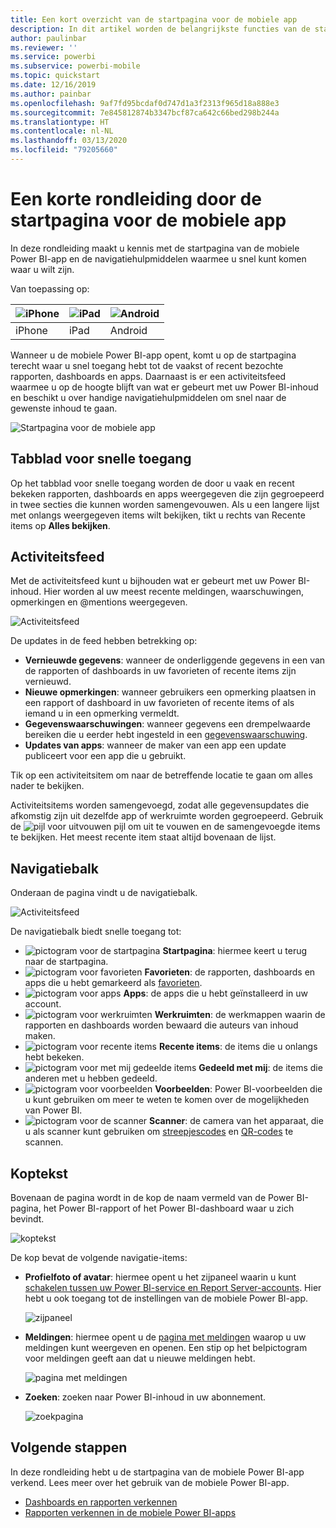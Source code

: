 ```yaml
---
title: Een kort overzicht van de startpagina voor de mobiele app
description: In dit artikel worden de belangrijkste functies van de startpagina voor de mobiele app beschreven.
author: paulinbar
ms.reviewer: ''
ms.service: powerbi
ms.subservice: powerbi-mobile
ms.topic: quickstart
ms.date: 12/16/2019
ms.author: painbar
ms.openlocfilehash: 9af7fd95bcdaf0d747d1a3f2313f965d18a888e3
ms.sourcegitcommit: 7e845812874b3347bcf87ca642c66bed298b244a
ms.translationtype: HT
ms.contentlocale: nl-NL
ms.lasthandoff: 03/13/2020
ms.locfileid: "79205660"
---
```

# <a name="a-quick-tour-of-the-mobile-app-home-page"></a>Een korte rondleiding door de startpagina voor de mobiele app
In deze rondleiding maakt u kennis met de startpagina van de mobiele Power BI-app en de navigatiehulpmiddelen waarmee u snel kunt komen waar u wilt zijn.

Van toepassing op:

| ![iPhone](./media/mobile-apps-quickstart-view-dashboard-report/iphone-logo-30-px.png) | ![iPad](./media/mobile-apps-quickstart-view-dashboard-report/ipad-logo-30-px.png) | ![Android](./media/mobile-apps-quickstart-view-dashboard-report/android-logo-30-px.png) |
|:--- |:--- |:--- |
| iPhone | iPad | Android | 

Wanneer u de mobiele Power BI-app opent, komt u op de startpagina terecht waar u snel toegang hebt tot de vaakst of recent bezochte rapporten, dashboards en apps. Daarnaast is er een activiteitsfeed waarmee u op de hoogte blijft van wat er gebeurt met uw Power BI-inhoud en beschikt u over handige navigatiehulpmiddelen om snel naar de gewenste inhoud te gaan.

![Startpagina voor de mobiele app](./media/mobile-apps-home-page/powerbi-mobile-app-home.png)
 
## <a name="quick-access-tab"></a>Tabblad voor snelle toegang

Op het tabblad voor snelle toegang worden de door u vaak en recent bekeken rapporten, dashboards en apps weergegeven die zijn gegroepeerd in twee secties die kunnen worden samengevouwen. Als u een langere lijst met onlangs weergegeven items wilt bekijken, tikt u rechts van Recente items op **Alles bekijken**. 

## <a name="activity-feed"></a>Activiteitsfeed

Met de activiteitsfeed kunt u bijhouden wat er gebeurt met uw Power BI-inhoud. Hier worden al uw meest recente meldingen, waarschuwingen, opmerkingen en @mentions weergegeven.

![Activiteitsfeed](./media/mobile-apps-home-page/powerbi-mobile-app-activity.png)

De updates in de feed hebben betrekking op:
* **Vernieuwde gegevens**: wanneer de onderliggende gegevens in een van de rapporten of dashboards in uw favorieten of recente items zijn vernieuwd.
* **Nieuwe opmerkingen**: wanneer gebruikers een opmerking plaatsen in een rapport of dashboard in uw favorieten of recente items of als iemand u in een opmerking vermeldt.
* **Gegevenswaarschuwingen**: wanneer gegevens een drempelwaarde bereiken die u eerder hebt ingesteld in een [gegevenswaarschuwing](../../mobile-set-data-alerts-in-the-mobile-apps.md).
* **Updates van apps**: wanneer de maker van een app een update publiceert voor een app die u gebruikt.

 Tik op een activiteitsitem om naar de betreffende locatie te gaan om alles nader te bekijken.

Activiteitsitems worden samengevoegd, zodat alle gegevensupdates die afkomstig zijn uit dezelfde app of werkruimte worden gegroepeerd. Gebruik de ![pijl voor uitvouwen](./media/mobile-apps-home-page/powerbi-mobile-app-expand-arrow.png) pijl om uit te vouwen en de samengevoegde items te bekijken. Het meest recente item staat altijd bovenaan de lijst.

## <a name="navigation-bar"></a>Navigatiebalk

Onderaan de pagina vindt u de navigatiebalk.

![Activiteitsfeed](./media/mobile-apps-home-page/powerbi-mobile-app-navbar.png)

De navigatiebalk biedt snelle toegang tot:

* ![pictogram voor de startpagina](./media/mobile-apps-home-page/powerbi-mobile-app-home-icon.png) **Startpagina**: hiermee keert u terug naar de startpagina.
* ![pictogram voor favorieten](./media/mobile-apps-home-page/powerbi-mobile-app-favorites-icon.png) **Favorieten**: de rapporten, dashboards en apps die u hebt gemarkeerd als [favorieten](../../mobile-apps-favorites.md).
* ![pictogram voor apps](./media/mobile-apps-home-page/powerbi-mobile-app-apps-icon.png) **Apps**: de apps die u hebt geïnstalleerd in uw account.
* ![pictogram voor werkruimten](./media/mobile-apps-home-page/powerbi-mobile-app-workspaces-icon.png) **Werkruimten**: de werkmappen waarin de rapporten en dashboards worden bewaard die auteurs van inhoud maken.
* ![pictogram voor recente items](./media/mobile-apps-home-page/powerbi-mobile-app-recents-icon.png) **Recente items**: de items die u onlangs hebt bekeken.
* ![pictogram voor met mij gedeelde items](./media/mobile-apps-home-page/powerbi-mobile-app-shared-with-me-icon.png) **Gedeeld met mij**: de items die anderen met u hebben gedeeld.
* ![pictogram voor voorbeelden](./media/mobile-apps-home-page/powerbi-mobile-app-samples-icon.png) **Voorbeelden**: Power BI-voorbeelden die u kunt gebruiken om meer te weten te komen over de mogelijkheden van Power BI.
* ![pictogram voor de scanner](./media/mobile-apps-home-page/powerbi-mobile-app-scanner-icon.png) **Scanner**: de camera van het apparaat, die u als scanner kunt gebruiken om [streepjescodes](../../mobile-apps-scan-barcode-iphone.md) en [QR-codes](../../mobile-apps-qr-code.md) te scannen.

## <a name="header"></a>Koptekst

Bovenaan de pagina wordt in de kop de naam vermeld van de Power BI-pagina, het Power BI-rapport of het Power BI-dashboard waar u zich bevindt.

![koptekst](./media/mobile-apps-home-page/powerbi-mobile-app-header.png)

De kop bevat de volgende navigatie-items:
* **Profielfoto of avatar**: hiermee opent u het zijpaneel waarin u kunt [schakelen tussen uw Power BI-service en Report Server-accounts](../../mobile-app-ssrs-kpis-mobile-on-premises-reports.md). Hier hebt u ook toegang tot de instellingen van de mobiele Power BI-app.

    ![zijpaneel](./media/mobile-apps-home-page/powerbi-mobile-app-side-panel.png)

* **Meldingen**: hiermee opent u de [pagina met meldingen](../../mobile-apps-notification-center.md) waarop u uw meldingen kunt weergeven en openen. Een stip op het belpictogram voor meldingen geeft aan dat u nieuwe meldingen hebt.

    ![pagina met meldingen](./media/mobile-apps-home-page/powerbi-mobile-app-notifications-page.png)

* **Zoeken**: zoeken naar Power BI-inhoud in uw abonnement.

    ![zoekpagina](./media/mobile-apps-home-page/powerbi-mobile-app-search-page.png)

## <a name="next-steps"></a>Volgende stappen
In deze rondleiding hebt u de startpagina van de mobiele Power BI-app verkend. Lees meer over het gebruik van de mobiele Power BI-app. 
* [Dashboards en rapporten verkennen](../../mobile-apps-quickstart-view-dashboard-report.md)
* [Rapporten verkennen in de mobiele Power BI-apps](../../mobile-reports-in-the-mobile-apps.md)

